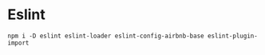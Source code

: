 # Eslint

```shell
npm i -D eslint eslint-loader eslint-config-airbnb-base eslint-plugin-import
```

```js

```
